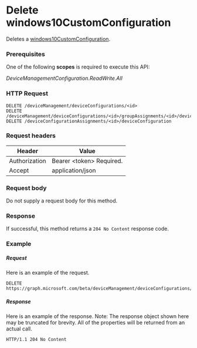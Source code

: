 ﻿# Delete windows10CustomConfiguration
Deletes a [windows10CustomConfiguration](../resource/windows10CustomConfiguration.md).
### Prerequisites
One of the following **scopes** is required to execute this API:

*DeviceManagementConfiguration.ReadWrite.All*
### HTTP Request
<!-- {
  "blockType": "ignored"
}
-->
```http
DELETE /deviceManagement/deviceConfigurations/<id>
DELETE /deviceManagement/deviceConfigurations/<id>/groupAssignments/<id>/deviceConfiguration
DELETE /deviceConfigurationAssignments/<id>/deviceConfiguration
```

### Request headers
|Header|Value|
|---|---|
|Authorization|Bearer &lt;token&gt; Required.|
|Accept|application/json|

### Request body
Do not supply a request body for this method.

### Response
If successful, this method returns a `204 No Content` response code.

### Example
##### Request
Here is an example of the request.
```http
DELETE https://graph.microsoft.com/beta/deviceManagement/deviceConfigurations/<id>
```

##### Response
Here is an example of the response. Note: The response object shown here may be truncated for brevity. All of the properties will be returned from an actual call.
```http
HTTP/1.1 204 No Content
```


